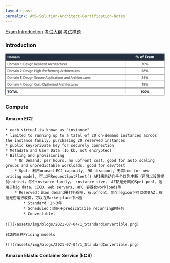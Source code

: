 ```yaml
---
layout: post
permalink: AWS-Solution-Architect-Certification-Notes
---
```

[Exam Introduction](https://aws.amazon.com/certification/certified-solutions-architect-associate/)
[考试大纲](https://d1.awsstatic.com/zh_CN/training-and-certification/docs-sa-assoc/AWS-Certified-Solutions-Architect-Associate_Exam-Guide.pdf)
[考试样题](https://d1.awsstatic.com/zh_CN/training-and-certification/docs-sa-assoc/AWS-Certified-Solutions-Architect-Associate_Sample-Questions.pdf)

### Introduction
![](/assets/img/blogs/2021-07-04/0_Domain.png)


### Compute
#### Amazon EC2

    * each virtual is known as "instance"
    * limited to running up to a tatal of 20 on-demand instances acroos the instance family, purchasing 20 reserved instances
    * public key/private key for securely connection
    * Metadata and User Data (16 kb, not encrypted)
    * Billing and provisioning
        * On Demand: per hours, no upfront cost, good for auto scaling groups and unpredictable workloads, good for dev/test
        * Spot: 利用unused EC2 capacity, 90 discount, 无需bid for new pricing model, 可以用RequestSpotFleet() API来启动几千个以免中断（还可以设置提前notice），每个instance family， instance size， AZ都是分离的Spot pool，适用于big data，CICD，web servers, HPC 容器化workloads等
        * Reserved：比on demand要打折很多，有upfront，同个region下可以改变AZ，根据是否运行收费，可以在Marketplace中出售
            * Standard：1～3年
            * Scheduled：适用于predicatable recurring的任务
            * Convertible： 

    ![](/assets/img/blogs/2021-07-04/1_StandardConvertible.png)

    EC2的三种Pricing models

    ![](/assets/img/blogs/2021-07-04/1_StandardConvertible.png)


#### Amazon Elastic Container Service (ECS)

